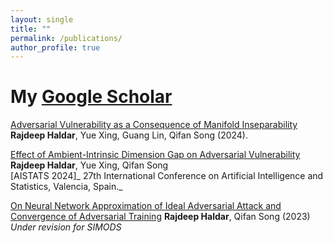 ```yaml
---
layout: single
title: ""
permalink: /publications/
author_profile: true
---
```

# <i class="fa fa-fw fa-paste"></i> My [Google Scholar](https://scholar.google.com/citations?user=6TXLCaYAAAAJ&hl=en) #

[Adversarial Vulnerability as a Consequence of Manifold Inseparability](https://arxiv.org/pdf/2410.06921)\
**Rajdeep Haldar**, Yue Xing, Guang Lin, Qifan Song (2024).

[Effect of Ambient-Intrinsic Dimension Gap on Adversarial Vulnerability](https://proceedings.mlr.press/v238/haldar24a.html)
**Rajdeep Haldar**, Yue Xing, Qifan Song\
[AISTATS 2024]_ 27th International Conference on Artificial Intelligence and Statistics, Valencia, Spain._

[On Neural Network Approximation of Ideal Adversarial Attack and Convergence of Adversarial Training](https://arxiv.org/abs/2307.16099)
**Rajdeep Haldar**, Qifan Song (2023)\
_Under revision for SIMODS_



